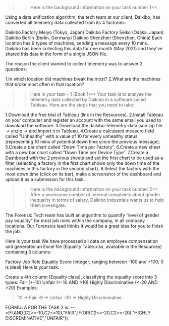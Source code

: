 >>Here is the background information on your task number 1<<

Using a data unification algorithm, the tech team at our client, Daikibo, has converted all telemetry data collected from its 4 factories:

Daikibo Factory Meiyo (Tokyo, Japan)
Daikibo Factory Seiko (Osaka, Japan)
Daikibo Berlin (Berlin, Germany)
Daikibo Shenzhen (Shenzhen, China)
Each location has 9 types of machines, sending a message every 10 mins. Daikibo has been collecting this data for one month (May 2021) and they've shared this data in the form of a single JSON file.

The reason the client wanted to collect telemetry was to answer 2 questions:

1.In which location did machines break the most?
2.What are the machines that broke most often in that location?

>>Here is your task - 1 (Book 1)<<
Your task is to analyse the telemetry data collected by Daikibo in a software called Tableau. Here are the steps that you need to take:

1.Download the free trial of Tableau (link in the Resources).
2.Install Tableau on your computer and register an account with the same email you used to download the software.
3.Download the daikibo-telemetry-data.json.zip file -> unzip -> and import it in Tableau.
4.Create a calculated measure field called "Unhealthy" with a value of 10 for every unhealthy status (representing 10 mins of potential down time since the previous message).
5.Create a bar chart called “Down Time per Factory”.
6.Create a new sheet with a new bar chart called “Down Time per Device Type”.
7.Create a Dashboard with the 2 previous sheets and set the first chart to be used as a filter (selecting a factory in the first chart shows only the down time of the machines in this factory in the second chart).
8.Select the factory with the most down time (click on its bar), make a screenshot of the dashboard and upload it as a submission for this task.



>>Here is the background information on your task  number 2<<
After a worrisome number of internal complaints about gender inequality in terms of salary, Daikibo Industrials wants us to help them investigate.

The Forensic Tech team has built an algorithm to quantify “level of gender pay equality” for most job roles within the company, in all company locations. 
Our Forensics lead thinks it would be a great idea for you to finish the job.

Here is your task
We have processed all data on employee compensation and generated an Excel file (Equality Table.xlsx, available in the Resources) containing 3 columns:

Factory
Job Role
Equality Score (integer; ranging between -100 and +100; 0 is ideal)
Here is your task:

Create a 4th column (Equality class), classifying the equality score into 3 types:
Fair (+-10)
Unfair (<-10 AND >10)
Highly Discriminative (<-20 AND >20)
Examples:
>10 → Fair
>-9 → Unfair
>-30 → Highly Discriminative

FORMULA FOR THE TASK 2 is :--  =IF(AND(C2>=-10,C2<=10),"FAIR",IF(OR(C2<=-20,C2>=-20),"HIGHLY DISCREMINATIVE","UNFAIR"))
 

 
